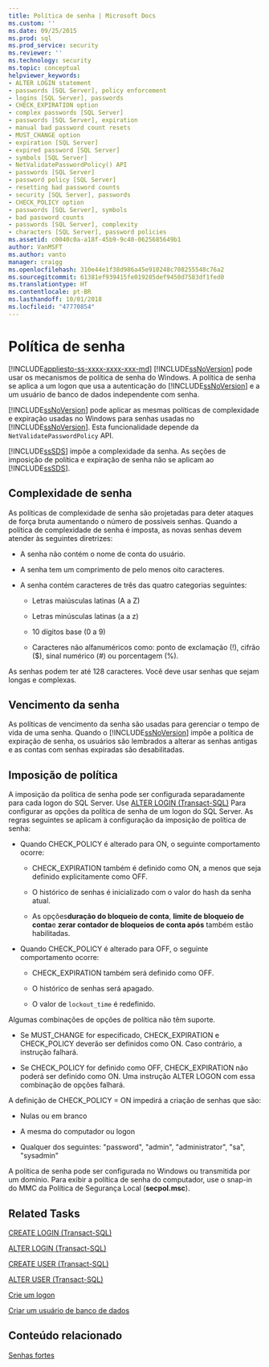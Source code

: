 ```yaml
---
title: Política de senha | Microsoft Docs
ms.custom: ''
ms.date: 09/25/2015
ms.prod: sql
ms.prod_service: security
ms.reviewer: ''
ms.technology: security
ms.topic: conceptual
helpviewer_keywords:
- ALTER LOGIN statement
- passwords [SQL Server], policy enforcement
- logins [SQL Server], passwords
- CHECK_EXPIRATION option
- complex passwords [SQL Server]
- passwords [SQL Server], expiration
- manual bad password count resets
- MUST_CHANGE option
- expiration [SQL Server]
- expired password [SQL Server]
- symbols [SQL Server]
- NetValidatePasswordPolicy() API
- passwords [SQL Server]
- password policy [SQL Server]
- resetting bad password counts
- security [SQL Server], passwords
- CHECK_POLICY option
- passwords [SQL Server], symbols
- bad password counts
- passwords [SQL Server], complexity
- characters [SQL Server], password policies
ms.assetid: c0040c0a-a18f-45b9-9c40-0625685649b1
author: VanMSFT
ms.author: vanto
manager: craigg
ms.openlocfilehash: 310e44e1f38d986a45e910248c708255548c76a2
ms.sourcegitcommit: 61381ef939415fe019285def9450d7583df1fed0
ms.translationtype: HT
ms.contentlocale: pt-BR
ms.lasthandoff: 10/01/2018
ms.locfileid: "47770854"
---
```

# <a name="password-policy"></a>Política de senha
[!INCLUDE[appliesto-ss-xxxx-xxxx-xxx-md](../../includes/appliesto-ss-xxxx-xxxx-xxx-md.md)]
  [!INCLUDE[ssNoVersion](../../includes/ssnoversion-md.md)] pode usar os mecanismos de política de senha do Windows. A política de senha se aplica a um logon que usa a autenticação do [!INCLUDE[ssNoVersion](../../includes/ssnoversion-md.md)] e a um usuário de banco de dados independente com senha.  
  
 [!INCLUDE[ssNoVersion](../../includes/ssnoversion-md.md)] pode aplicar as mesmas políticas de complexidade e expiração usadas no Windows para senhas usadas no [!INCLUDE[ssNoVersion](../../includes/ssnoversion-md.md)]. Esta funcionalidade depende da `NetValidatePasswordPolicy` API.  
  
 [!INCLUDE[ssSDS](../../includes/sssds-md.md)] impõe a complexidade da senha. As seções de imposição de política e expiração de senha não se aplicam ao [!INCLUDE[ssSDS](../../includes/sssds-md.md)].  
  
## <a name="password-complexity"></a>Complexidade de senha  
 As políticas de complexidade de senha são projetadas para deter ataques de força bruta aumentando o número de possíveis senhas. Quando a política de complexidade de senha é imposta, as novas senhas devem atender às seguintes diretrizes:  
  
-   A senha não contém o nome de conta do usuário.  
  
-   A senha tem um comprimento de pelo menos oito caracteres.  
  
-   A senha contém caracteres de três das quatro categorias seguintes:  
  
    -   Letras maiúsculas latinas (A a Z)  
  
    -   Letras minúsculas latinas (a a z)  
  
    -   10 dígitos base (0 a 9)  
  
    -   Caracteres não alfanuméricos como: ponto de exclamação (!), cifrão ($), sinal numérico (#) ou porcentagem (%).  
  
 As senhas podem ter até 128 caracteres. Você deve usar senhas que sejam longas e complexas.  
  
## <a name="password-expiration"></a>Vencimento da senha  
 As políticas de vencimento da senha são usadas para gerenciar o tempo de vida de uma senha. Quando o [!INCLUDE[ssNoVersion](../../includes/ssnoversion-md.md)] impõe a política de expiração de senha, os usuários são lembrados a alterar as senhas antigas e as contas com senhas expiradas são desabilitadas.  
  
## <a name="policy-enforcement"></a>Imposição de política  
 A imposição da política de senha pode ser configurada separadamente para cada logon do SQL Server. Use [ALTER LOGIN &#40;Transact-SQL&#41;](../../t-sql/statements/alter-login-transact-sql.md) Para configurar as opções da política de senha de um logon do SQL Server. As regras seguintes se aplicam à configuração da imposição de política de senha:  
  
-   Quando CHECK_POLICY é alterado para ON, o seguinte comportamento ocorre:  
  
    -   CHECK_EXPIRATION também é definido como ON, a menos que seja definido explicitamente como OFF.  
  
    -   O histórico de senhas é inicializado com o valor do hash da senha atual.  
  
    -   As opções**duração do bloqueio de conta**, **limite de bloqueio de conta**e **zerar contador de bloqueios de conta após** também estão habilitadas.  
  
-   Quando CHECK_POLICY é alterado para OFF, o seguinte comportamento ocorre:  
  
    -   CHECK_EXPIRATION também será definido como OFF.  
  
    -   O histórico de senhas será apagado.  
  
    -   O valor de `lockout_time` é redefinido.  
  
 Algumas combinações de opções de política não têm suporte.  
  
-   Se MUST_CHANGE for especificado, CHECK_EXPIRATION e CHECK_POLICY deverão ser definidos como ON. Caso contrário, a instrução falhará.  
  
-   Se CHECK_POLICY for definido como OFF, CHECK_EXPIRATION não poderá ser definido como ON. Uma instrução ALTER LOGON com essa combinação de opções falhará.  
  
 A definição de CHECK_POLICY = ON impedirá a criação de senhas que são:  
  
-   Nulas ou em branco  
  
-   A mesma do computador ou logon  
  
-   Qualquer dos seguintes: "password", "admin", "administrator", "sa", "sysadmin"  
  
 A política de senha pode ser configurada no Windows ou transmitida por um domínio. Para exibir a política de senha do computador, use o snap-in do MMC da Política de Segurança Local (**secpol.msc**).  
  
## <a name="related-tasks"></a>Related Tasks  
 [CREATE LOGIN &#40;Transact-SQL&#41;](../../t-sql/statements/create-login-transact-sql.md)  
  
 [ALTER LOGIN &#40;Transact-SQL&#41;](../../t-sql/statements/alter-login-transact-sql.md)  
  
 [CREATE USER &#40;Transact-SQL&#41;](../../t-sql/statements/create-user-transact-sql.md)  
  
 [ALTER USER &#40;Transact-SQL&#41;](../../t-sql/statements/alter-user-transact-sql.md)  
  
 [Crie um logon](../../relational-databases/security/authentication-access/create-a-login.md)  
  
 [Criar um usuário de banco de dados](../../relational-databases/security/authentication-access/create-a-database-user.md)  
  
## <a name="related-content"></a>Conteúdo relacionado  
 [Senhas fortes](../../relational-databases/security/strong-passwords.md)  
  
  
